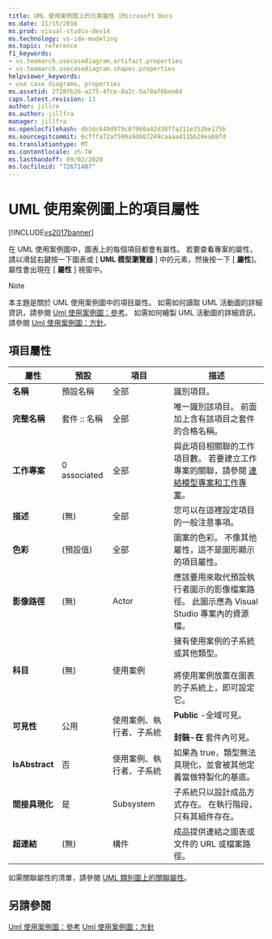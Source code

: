 ```yaml
---
title: UML 使用案例圖上的元素屬性 |Microsoft Docs
ms.date: 11/15/2016
ms.prod: visual-studio-dev14
ms.technology: vs-ide-modeling
ms.topic: reference
f1_keywords:
- vs.teamarch.usecasediagram.artifact.properties
- vs.teamarch.usecasediagram.shapes.properties
helpviewer_keywords:
- use case diagrams, properties
ms.assetid: 2728fb26-a275-4fce-8a2c-5a78af6bee04
caps.latest.revision: 13
author: jillre
ms.author: jillfra
manager: jillfra
ms.openlocfilehash: db3dc649d979c87960a42d38ffa211e352be175b
ms.sourcegitcommit: 6cfffa72af599a9d667249caaaa411bb28ea69fd
ms.translationtype: MT
ms.contentlocale: zh-TW
ms.lasthandoff: 09/02/2020
ms.locfileid: "72671407"
---
```

# <a name="properties-of-elements-on-uml-use-case-diagrams"></a>UML 使用案例圖上的項目屬性
[!INCLUDE[vs2017banner](../includes/vs2017banner.md)]

在 UML 使用案例圖中，圖表上的每個項目都會有屬性。 若要查看專案的屬性，請以滑鼠右鍵按一下圖表或 [ **UML 模型瀏覽器** ] 中的元素，然後按一下 [ **屬性**]。 屬性會出現在 [ **屬性** ] 視窗中。

> [!NOTE]
> 本主題是關於 UML 使用案例圖中的項目屬性。 如需如何讀取 UML 活動圖的詳細資訊，請參閱 [Uml 使用案例圖：參考](../modeling/uml-use-case-diagrams-reference.md)。 如需如何繪製 UML 活動圖的詳細資訊，請參閱 [Uml 使用案例圖：方針](../modeling/uml-use-case-diagrams-guidelines.md)。

## <a name="properties-of-elements"></a>項目屬性

|屬性|預設|項目|描述|
|--------------|-------------|-------------|-----------------|
|**名稱**|預設名稱|全部|識別項目。|
|**完整名稱**|套件 :: 名稱|全部|唯一識別該項目。 前面加上含有該項目之套件的合格名稱。|
|**工作專案**|0 associated|全部|與此項目相關聯的工作項目數。 若要建立工作專案的關聯，請參閱 [連結模型專案和工作專案](../modeling/link-model-elements-and-work-items.md)。|
|**描述**|(無)|全部|您可以在這裡設定項目的一般注意事項。|
|**色彩**|(預設值)|全部|圖案的色彩。 不像其他屬性，這不是圖形顯示的項目屬性。|
|**影像路徑**|(無)|Actor|應該要用來取代預設執行者圖示的影像檔案路徑。 此圖示應為 Visual Studio 專案內的資源檔。|
|**科目**|(無)|使用案例|擁有使用案例的子系統或其他類型。<br /><br /> 將使用案例放置在圖表的子系統上，即可設定它。|
|**可見性**|公用|使用案例、執行者、子系統|**Public** -全域可見。<br /><br /> **封裝-在** 套件內可見。|
|**IsAbstract**|否|使用案例、執行者、子系統|如果為 true，類型無法具現化，並會被其他定義當做特製化的基底。|
|**間接具現化**|是|Subsystem|子系統只以設計成品方式存在。 在執行階段，只有其組件存在。|
|**超連結**|(無)|構件|成品提供連結之圖表或文件的 URL 或檔案路徑。|

 如需關聯屬性的清單，請參閱 [UML 類別圖上的關聯屬性](../modeling/properties-of-associations-on-uml-class-diagrams.md)。

## <a name="see-also"></a>另請參閱
 [Uml 使用案例圖：參考](../modeling/uml-use-case-diagrams-reference.md) [Uml 使用案例圖：方針](../modeling/uml-use-case-diagrams-guidelines.md)
